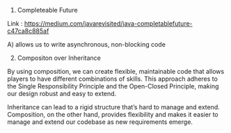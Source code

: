 1. Completeable Future 

Link : https://medium.com/javarevisited/java-completablefuture-c47ca8c885af

A) allows us to write asynchronous, non-blocking code


2. Compositon over Inheritance

By using composition, we can create flexible, maintainable code that allows players to have different combinations of skills. This approach adheres to the Single Responsibility Principle and the Open-Closed Principle, making our design robust and easy to extend.

Inheritance can lead to a rigid structure that’s hard to manage and extend. Composition, on the other hand, provides flexibility and makes it easier to manage and extend our codebase as new requirements emerge.



